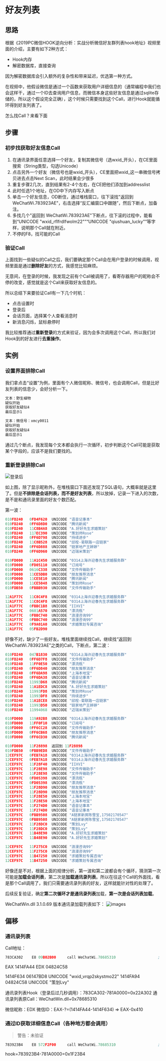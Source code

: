 # 好友列表

## 思路

根据《2019PC微信HOOK逆向分析：实战分析微信好友群列表hook地址》视频里面的介绍，主要有如下2种方式：
- Hook内存
- 解密数据库，直接查询

因为解密数据库会引入额外的复杂性和带来延迟，优选第一种方式。

在视频中，他假设微信是通过一个函数来获取用户详细信息的（通常编程中我们也会这样干，通过一个ID去查询用户信息，而微信本身这些好友信息是通过sqlite存储的，所以这个假设完全正确），这个时候只需要找到这个Call，进行Hook就能循环得到好友列表了。

怎么找Call？来看下面

## 步骤

### 初步找获取好友信息Call

1. 在通讯录界面任意选择一个好友，复制其微信号（选wxid_开头），在CE里面搜索（String类型，勾选Unicode）
2. 点击另外一个好友（微信号也是wxid_开头），CE里面把wxid_这一串微信号拷贝进去点击Next Scan，此时结果会少很多
3. 重复步骤2几次，直到结果有2-4个左右，在CE把他们添加到addresslist
4. 此时任选1个地址，在OD中下内存写入断点
5. 单击一个好友信息，OD断住，通过堆栈窗口，往下滚找"返回到 WeChatWi.783923AE"，右击选择“反汇编窗口中跟随”，然后下断点，加备注。
6. 多找几个"返回到 WeChatWi.783923AE"下断点，往下滚的过程中，能看到“UNICODE "wxid_rflfrdlfwolm22"”“UNICODE "qiushuan_lucky"”等字样，说明那个Call就在附近。
7. 不停的F8，找可能的Call

### 验证Call

上面找到一些疑似的Call之后，我们要确定那个Call会在用户登录的时候调用，视频里面是通过**删除好友**的方式，我感觉比较麻烦。

无意间，在登录的时候，我发现之前有个Call被调用了，看寄存器用户的昵称会不停的改变，感觉就是这个Call来获取好友信息的。

所以总结下来要验证Call有一下几个时机：
- 点击设置时
- 登录后
- 会话页面，选择某个人查看消息时
- 新消息闪烁，鼠标悬停时

我比较推荐通过**重新登录**的方式来验证，因为会多次调用这个Call，所以我们对Hook到的好友进行**去重操作**。

## 实例

### 设置界面排除Call

我们拿点击“设置”为例，里面有个人微信昵称、微信号，也会调用Call，但是比好友列表的信息少，会好分析一下。

```bash
文本：野生植物
疑似开始 
获取好友疑似4
最后显示1

文本：微信号：xmcy0011
疑似开始
获取好友疑似4
最后显示1
```

通过几个断点，我发现每个文本都会执行一次循环，初步判断这个Call可能是获取某个字段的，应该不是我们要找的。

### 重新登录排除Call

![登录后](./images/friend_call1_sql.png)

如上图，除了显示昵称外，在堆栈窗口下面还发现了SQL语句，大概率就是这里了。但是**不排除是会话列表，而不是好友列表**，所以放掉，记录一下进入的次数，是不是和通讯录里面的好友个数匹配。

第一波：
```h
010FD240   0FD4F620  UNICODE "语音记事本"
010FD240   0FF6D8D0  UNICODE "腾讯新闻"
010FD240   11C8B4A8  UNICODE "A.好好先生求婚策划"
010FD240   117EC390  UNICODE "策划师Rose"
010FD240   0FF6D798  UNICODE "持续进步"
010FD240   11C8B528  UNICODE "邱栓-菊联路一店链家"
010FD240   0FF6D888  UNICODE "链家地产王婷婷"
010FD240   0FF6D960  UNICODE "迈瑞米策划"

010FD000   11A1C450  UNICODE "0314上海许迎春先生求婚服务群"
010FD000   0FD05110  UNICODE "订阅号"
010FD000   0616C338  UNICODE "文件传输助手"
010FD000   11CE5DB0  UNICODE "朋友推荐消息"
010FD000   11CE5E10  UNICODE "腾讯新闻"
010FD000   11CE5048  UNICODE "策划师Rose"
010FDB50   0FBBB930  UNICODE "文件传输助手"

12A1F77C   11C8C4F8  UNICODE "0314上海许迎春先生求婚服务群"
12A1F77C   11C8C4F8  UNICODE "0314上海许迎春先生求婚服务群"
12A1F77C   0FBBC1B8  UNICODE "IIXVI"
12A1F77C   0601A570  UNICODE "漂流瓶"
12A1F77C   0FBBC740  UNICODE "浪漫咨询99"
12A1F77C   0FBBC740  UNICODE "浪漫咨询99"
12A1F77C   0F9A01A0  UNICODE "求婚策划专属咨询"
12A1F77C   05FB2D90
```

好像不对，缺少了一些好友。堆栈里面继续找Call，继续找“返回到 WeChatWi.783923AE”之类的Call，下断点，第二波：
```h
010FD240   047B1830  UNICODE "0314上海许迎春先生求婚服务群"
010FD240   0FF6D7F8  UNICODE "文件传输助手"
010FD240   11FF0E50  UNICODE "漂流瓶"
010FD240   0FF6D840  UNICODE "朋友推荐消息"
010FD240   0FF6DA98  UNICODE "上海本地宝"
010FD240   0FF6DA38  UNICODE "语音记事本"
010FD240   11993D68  UNICODE "腾讯新闻"
010FD240   11A1EDC8  UNICODE "A.好好先生求婚策划"
010FD240   11993FD8  UNICODE "策划师Rose"
010FD240   11993DF8  UNICODE "持续进步"
010FD240   11A1ECE8  UNICODE "邱栓-菊联路一店链家"
010FD240   11993D50  UNICODE "链家地产王婷婷"
010FD240   11994068  UNICODE "迈瑞米策划"

010FD000   119A92B8  UNICODE "0314上海许迎春先生求婚服务群"
010FD000   11FF0F10  UNICODE "订阅号"
010FD000   0FF6CC28  UNICODE "文件传输助手"
010FD000   0FF6CB68  UNICODE "朋友推荐消息"
010FD000   0FF6CD30  UNICODE "腾讯新闻"

010FD000   11F28898  返回到 11F28898
010FDB50   0FBB9ED8  UNICODE "文件传输助手"
12CEF97C   0FEB7A18  UNICODE "0314上海许迎春先生求婚服务群"
12CEF97C   0FEB7A18  UNICODE "0314上海许迎春先生求婚服务群"
12CEF97C   11F28F40  UNICODE "IIXVI"
12CEF97C   11F28E98  UNICODE "文件传输助手"
12CEF97C   11F28E98  UNICODE "文件传输助手"
12CEF97C   0FD05398  UNICODE "漂流瓶"
12CEF97C   0FD05398  UNICODE "漂流瓶"
12CEF97C   11F28D90  UNICODE "朋友推荐消息"
12CEF97C   11F28D90  UNICODE "朋友推荐消息"
12CEF97C   11F28E50  UNICODE "上海本地宝"
12CEF97C   11F28E50  UNICODE "上海本地宝"
12CEF97C   11F274D0  UNICODE "语音记事本"
12CEF97C   11F274D0  UNICODE "语音记事本"
12CEF97C   0FBB9508  UNICODE "A链家新房陈雪宝,17502170547"
12CEF97C   0FBB9508  UNICODE "A链家新房陈雪宝,17502170547"
12CEF97C   11F28DC0  UNICODE "策划Lvy"
12CEF97C   11F28DC0  UNICODE "策划Lvy"
12CEF97C   11B48E90  UNICODE "A.好好先生求婚策划"
12CEF97C   11B48E90  UNICODE "A.好好先生求婚策划"

12CEF97C   11F275C0  UNICODE "浪漫咨询99"
12CEF97C   11F275C0  UNICODE "浪漫咨询99"
12CEF97C   11B47250  UNICODE "求婚策划专属咨询"
12CEF97C   11B47250  UNICODE "求婚策划专属咨询"
```

好像还是不对，根据上面的规律分析，第一波和第二波都会有个循环，猜测第一次可能是**加载会话列表**，第二次是**加载通讯录列表**。所以在往这个Call的外面找，看是那个Call调用了，我们只需要通讯录列表的好友，这样就能针对性的处理了。

后续反复验证，确定**第二次循环才是通讯录列表**加载，**第一次是会话列表加载**。

WeChatWin.dll 3.1.0.69 版本通讯录加载列表如下：
![images](./images/contact_call_screenhost.png)

## 偏移

### 通讯录列表

Call地址：
```asm
783CA302    E8 09B02B00     call WeChatWi.78685310                   ; 通讯录列表，疑似结束1
```

EAX 1414FA44
EDX 04824C58 

1414F634   06147BD8  UNICODE "wxid_vrqp2skystmo22"
1414FA94   04824C58  UNICODE "策划Lvy"

通讯录列表Hook（登录后过几秒调用）：783CA302-781A0000=0x22A302
通讯录列表原Call：WeChatWin.dll+0x78685310

微信昵称：EDX
微信ID：EAX-?=(1414FA44-1414F634) => EAX-0x410

### 通过ID获取详细信息Call（各种地方都会调用）

> 警告：未验证

```asm
783923B4    E8 572F2F00     call WeChatWi.78685310                   ; 好友详情-最开始1
```

hook=783923B4-781A0000=0x1F23B4